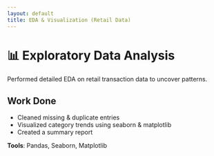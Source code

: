 ```yaml
---
layout: default
title: EDA & Visualization (Retail Data)
---
```


# 📊 Exploratory Data Analysis

Performed detailed EDA on retail transaction data to uncover patterns.

## Work Done
- Cleaned missing & duplicate entries
- Visualized category trends using seaborn & matplotlib
- Created a summary report

**Tools**: Pandas, Seaborn, Matplotlib
